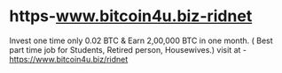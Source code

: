 # https-www.bitcoin4u.biz-ridnet
Invest one time only 0.02 BTC &amp; Earn 2,00,000 BTC in one month. ( Best part time job for Students, Retired person, Housewives.) visit at - https://www.bitcoin4u.biz/ridnet
